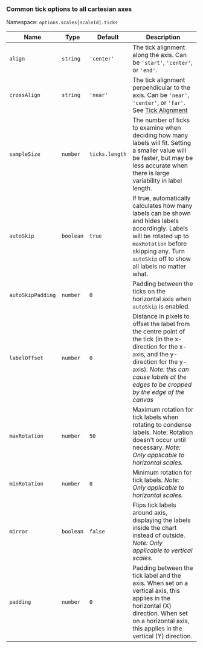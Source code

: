 ### Common tick options to all cartesian axes

Namespace: `options.scales[scaleId].ticks`

| Name | Type | Default | Description
| ---- | ---- | ------- | -----------
| `align` | `string` | `'center'` | The tick alignment along the axis. Can be `'start'`, `'center'`, or `'end'`.
| `crossAlign` | `string` | `'near'` | The tick alignment perpendicular to the axis. Can be `'near'`, `'center'`, or `'far'`. See [Tick Alignment](./index#tick-alignment)
| `sampleSize` | `number` | `ticks.length` | The number of ticks to examine when deciding how many labels will fit. Setting a smaller value will be faster, but may be less accurate when there is large variability in label length.
| `autoSkip` | `boolean` | `true` | If true, automatically calculates how many labels can be shown and hides labels accordingly. Labels will be rotated up to `maxRotation` before skipping any. Turn `autoSkip` off to show all labels no matter what.
| `autoSkipPadding` | `number` | `0` | Padding between the ticks on the horizontal axis when `autoSkip` is enabled.
| `labelOffset` | `number` | `0` | Distance in pixels to offset the label from the centre point of the tick (in the x-direction for the x-axis, and the y-direction for the y-axis). *Note: this can cause labels at the edges to be cropped by the edge of the canvas*
| `maxRotation` | `number` | `50` | Maximum rotation for tick labels when rotating to condense labels. Note: Rotation doesn't occur until necessary. *Note: Only applicable to horizontal scales.*
| `minRotation` | `number` | `0` | Minimum rotation for tick labels. *Note: Only applicable to horizontal scales.*
| `mirror` | `boolean` | `false` | Flips tick labels around axis, displaying the labels inside the chart instead of outside. *Note: Only applicable to vertical scales.*
| `padding` | `number` | `0` | Padding between the tick label and the axis. When set on a vertical axis, this applies in the horizontal (X) direction. When set on a horizontal axis, this applies in the vertical (Y) direction.
